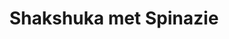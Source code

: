 ---
title: Shakshuka met Spinazie
description: Eieren in kruidige tomatensaus met spinazie en feta
image: https://images.unsplash.com/photo-1590412200988-a436970781fa
categories: [Diner, Lunch, Vegetarisch, Koolhydraatarm]
tijd: 25
portions: 2
ingredients:
  - 4 eieren
  - 400g tomatenblokjes
  - 200g spinazie
  - 1 rode paprika
  - 1 ui
  - 2 tenen knoflook
  - 100g feta
  - 2 el olijfolie
  - 1 tl komijnpoeder
  - 1 tl paprikapoeder
  - Verse peterselie
  - Peper en zout
instructions:
  - Snipper de ui en knoflook.
  - Snijd de paprika in reepjes.
  - Verhit olie in een grote koekenpan.
  - Fruit ui, knoflook en paprika 5 minuten.
  - Voeg specerijen toe en bak kort mee.
  - Voeg tomatenblokjes toe en laat 5 minuten pruttelen.
  - Voeg spinazie toe en laat slinken.
  - Maak 4 kuiltjes in de saus.
  - Breek de eieren in de kuiltjes.
  - Laat 5-7 minuten zachtjes koken tot de eieren gestold zijn.
  - Verkruimel de feta erover.
  - Garneer met verse peterselie.
---